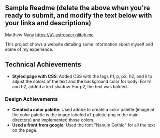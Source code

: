 Sample Readme (delete the above when you're ready to submit, and modify the text below with your links and descriptions)
---

Matthew Nagy
https://a1-astroseer.glitch.me

This project shows a website detailing some information about myself and some of my experience.

## Technical Achievements
- **Styled page with CSS**: Added CSS with the tags h1, p, p2, h2, and li to adjust the colors of the text and the background color for body. For h1 and h2, added a text shadow. For p2, the text was bolded.

### Design Achievements
- **Created a color palette**: Used adobe to create a color palette (image of the color palette is the image labeled a1-palette.png in the main directory) and implemented those colors.
- **Used a front from google**: Used the font "Nanum Gothic" for all the text on the page.
